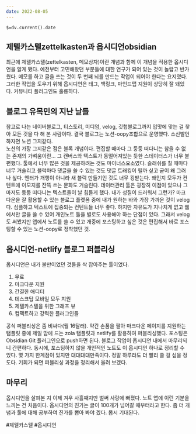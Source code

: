 ```yaml
---
date: 2022-08-05
---
```


`$=dv.current().date`

제텔카스텔zettelkasten과 옵시디언obsidian
---
최근에 제텔카스텔(zettelkasten, 메모상자)이란 개념과 함께 이 개념을 적용한 옵시디언을  알게 됐다. 예전부터 고민해왔던 부분들에 대한 연구가 되어 있는 것이 놀랍고 반가웠다.
메모를 하고 글을 쓰는 것이 두 번째 뇌를 만드는 작업이 되어야 한다는 요지였다. 그러한 작업을 도우기 위해 옵시디언은 태그, 백링크, 마인드맵 지원이 상당히 잘 돼있다. 커뮤니티 플러그인도 훌륭하다.

  

블로그 유목민의 지난 날들
---
참고로 나는 네이버블로그, 티스토리, 미디엄, velog, 깃헙블로그까지 입맛에 맞는 걸 찾아 모든 것을 다 해 본 사람이다.
결국 블로그는 노션-oopy조합으로 운영했다. 소신발언하자면 노션 그지같다.   
노션의 가장 그지같은 점은 블록 개념이다. 편집할 때마다 그 둥둥 떠다니는 참을 수 없는 존재의 가벼움이란... 그 캔버스와 텍스트가 동떨어져있는 듯한 스테이터스가 너무 불편했다. 툴에서 너무 많은 것을 제공하려는 것도 마이너스요소였다. 슬래쉬를 칠 때마다 너무 거슬리고 블럭마다 댓글을 쓸 수 있는 것도 댓글 트래킹이 될까 싶고 굳이 왜 그러나 싶다. 엔터가 개행이 아니라 새 블럭 만들기인 것도 너무 킹받는다. 왜인지 모두가 컨텐트에 이모지를 잔뜩 쓰는 문화도 거슬린다. 데이터관리 툴은 굉장히 이점이 있으나 그마저도 둥둥 떠다니는 텍스트들이 날 힘들게 했다. 내가 성질이 드러워서 그런가?
마크다운을 잘 활용할 수 있는 블로그 플랫폼 중에 내가 원하는 바와 가장 가까운 것이 velog다. 심플하고 텍스트에 집중되는 컨텐트들 너무 좋다. 하지만 자유도가 지나치게 없고 웹에서만 글을 쓸 수 있어 개인노트 툴을 별로도 사용해야 하는 단점이 있다. 그래서 velog도 써봤지만 앱에서 노트를 쓸 수 있고 개중에 포스팅하고 싶은 것은 편집해서 바로 포스팅할 수 있는 노션-oopy로 정착했던 것.



옵시디언-netlify 블로그 퍼블리싱
---
옵시디언은 내가 불만이었던 것들을 싹 잡아주는 툴이었다.   
1. 무료
2. 마크다운 지원
3. 간결한 애디터
4. 데스크탑 모바일 모두 지원
5. 제텔카스텔을 위한 그래프 뷰
6. 컴팩트하고 강력한 플러그인들

공식 퍼블리싱은 좀 비싸다(월 16달러). 약간 손품을 팔아 마크다운 페이지를 지원하는 탬플릿 중에 제일 맘에 드는 zola 탬플릿과 netlify를 활용하여 퍼블리싱했다.
포스팅은 Obsidian Git 플러그인으로 push하면 된다. 블로그 작업이 옵시디언 내에서 마무리되니 간편하다.
동시에, 포스팅하지 않을 개인적인 노트도 이 옵시디언 하나로 정리할 수 있다.
몇 가지 한계점이 있지만 대대대대만족이다. 정말 하루라도 더 빨리 쓸 걸 싶을 정도다. 기회가 되면 퍼블리싱 과정을 정리해서 올려 보겠다.
   


마무리
---
옵시디언을 살펴본 지 이제 겨우 사흘째지만 벌써 사랑에 빠졌다. 노트 앱에 이런 기분을 느끼는 건 처음이다. 옵시디언의 진가는 글이 100개가 넘어갈 때부터라고 한다. 좀 더 개념과 툴에 대해 공부하여 진가를 뽑아 봐야 겠다. 몹시 기대된다.


#제텔카스텔
#옵시디언 
